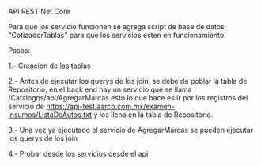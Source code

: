 API REST Net Core

Para que los servicio funcionen se agrega script de base de datos "CotizadorTablas" para que los servicios esten en funcionamiento.

Pasos: 

1.- Creacion de las tablas

2.- Antes de ejecutar los querys de los join, se debe de poblar la tabla de Repositorio,
en el back end hay un servicio que se llama /Catalogos/api/AgregarMarcas esto lo que hace es ir por los registros del servicio de
https://api-test.aarco.com.mx/examen-insumos/ListaDeAutos.txt y los llena en la tabla de Repositorio.

3.- Una vez ya ejecutado el servicio de AgregarMarcas se pueden ejecutar los querys de los join

4.- Probar desde los servicios desde el api

